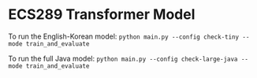 # ECS289 Transformer Model

To run the English-Korean model:
`python main.py --config check-tiny --mode train_and_evaluate`

To run the full Java model:
`python main.py --config check-large-java --mode train_and_evaluate`
